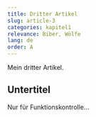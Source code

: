 ```yaml
---
title: Dritter Artikel
slug: article-3
categories: kapitel1
relevance: Biber, Wölfe
lang: de
order: A
---
```


Mein dritter Artikel.

## Untertitel

Nur für Funktionskontrolle...
